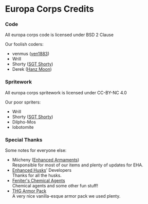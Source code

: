 # Europa Corps Credits

### Code
All europa corps code is licensed under BSD 2 Clause

Our foolish coders:
- venmus ([ven1883](https://github.com/ven1883))
- Wrill
- Shorty ([SGT Shorty](https://github.com/SGT-Shorty))
- Derek ([Hanz Moon](https://github.com/Hanz-Moon))

### Spritework
All europa corps spritework is licensed under CC-BY-NC 4.0

Our poor spriters:
- Wrill
- Shorty ([SGT Shorty](https://github.com/SGT-Shorty))
- Dilpho-Mos
- lobotomite

### Special Thanks
Some notes for everyone else:

- Miicheny ([Enhanced Armaments](https://steamcommunity.com/sharedfiles/filedetails/?id=2764968387))  
Responsible for most of our items and plenty of updates for EHA.
- [Enhanced Husks](https://steamcommunity.com/sharedfiles/filedetails/?id=3101033027)' Developers  
Thanks for all the husks.
- [Feniter's Chemical Agents](https://steamcommunity.com/sharedfiles/filedetails/?id=2974772300)  
Chemical agents and some other fun stuff!
- [THG Armor Pack](https://steamcommunity.com/sharedfiles/filedetails/?id=2967303974)  
A very nice vanilla-esque armor pack we used plenty.